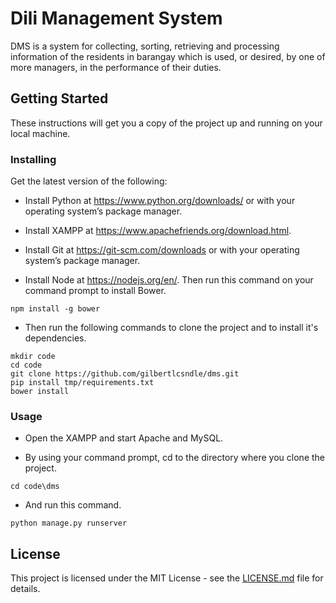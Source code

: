 # Dili Management System

DMS is a system for collecting, sorting, retrieving and processing information of the residents in barangay which is used, or desired, by one of more managers, in the performance of their duties. 

## Getting Started

These instructions will get you a copy of the project up and running on your local machine.

### Installing

Get the latest version of the following:

* Install Python at https://www.python.org/downloads/ or with your operating system’s package manager.

* Install XAMPP at https://www.apachefriends.org/download.html.

* Install Git at https://git-scm.com/downloads or with your operating system’s package manager.

* Install Node at https://nodejs.org/en/.
Then run this command on your command prompt to install Bower.

```
npm install -g bower
```

* Then run the following commands to clone the project and to install it's dependencies.

```
mkdir code
cd code
git clone https://github.com/gilbertlcsndle/dms.git
pip install tmp/requirements.txt
bower install
```

### Usage

* Open the XAMPP and start Apache and MySQL.

* By using your command prompt, cd to the directory where you clone the project.

```
cd code\dms
```

* And run this command.

```
python manage.py runserver
```

## License

This project is licensed under the MIT License - see the [LICENSE.md](LICENSE.md) file for details.

